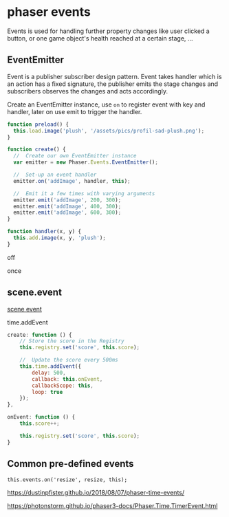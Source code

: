 # phaser events

Events is used for handling further property changes like user clicked a button, or one game object's health reached at a certain stage, ...

## EventEmitter

Event is a publisher subscriber design pattern. Event takes handler which is an action has a fixed signature, the publisher emits the stage changes and subscribers observes the changes and acts accordingly.

Create an EventEmitter instance, use `on` to register event with key and handler, later on use emit to trigger the handler.

```js
function preload() {
  this.load.image('plush', '/assets/pics/profil-sad-plush.png');
}

function create() {
  //  Create our own EventEmitter instance
  var emitter = new Phaser.Events.EventEmitter();

  //  Set-up an event handler
  emitter.on('addImage', handler, this);

  //  Emit it a few times with varying arguments
  emitter.emit('addImage', 200, 300);
  emitter.emit('addImage', 400, 300);
  emitter.emit('addImage', 600, 300);
}

function handler(x, y) {
  this.add.image(x, y, 'plush');
}
```

off

once

## scene.event

[scene event](https://rexrainbow.github.io/phaser3-rex-notes/docs/site/timer/)

time.addEvent

```js
create: function () {
    // Store the score in the Registry
    this.registry.set('score', this.score);

    //  Update the score every 500ms
    this.time.addEvent({
        delay: 500,
        callback: this.onEvent,
        callbackScope: this,
        loop: true
    });
},

onEvent: function () {
    this.score++;

    this.registry.set('score', this.score);
}

```

## Common pre-defined events

`this.events.on('resize', resize, this);`

<https://dustinpfister.github.io/2018/08/07/phaser-time-events/>

<https://photonstorm.github.io/phaser3-docs/Phaser.Time.TimerEvent.html>
